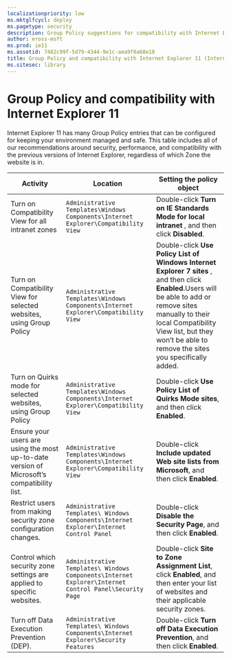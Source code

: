 ```yaml
---
localizationpriority: low
ms.mktglfcycl: deploy
ms.pagetype: security
description: Group Policy suggestions for compatibility with Internet Explorer 11
author: eross-msft
ms.prod: ie11
ms.assetid: 7482c99f-5d79-4344-9e1c-aea9f0a68e18
title: Group Policy and compatibility with Internet Explorer 11 (Internet Explorer 11 for IT Pros)
ms.sitesec: library
---
```



# Group Policy and compatibility with Internet Explorer 11
Internet Explorer 11 has many Group Policy entries that can be configured for keeping your environment managed and safe. This table includes all of our recommendations around security, performance, and compatibility with the previous versions of Internet Explorer, regardless of which Zone the website is in.

|Activity                         |Location                                      |Setting the policy object                                                |
|---------------------------------|----------------------------------------------|-------------------------------------------------------------------------|
|Turn on Compatibility View for all intranet zones |`Administrative Templates\Windows Components\Internet Explorer\Compatibility View` |Double-click **Turn on IE Standards Mode for local intranet** , and then click **Disabled**. |
|Turn on Compatibility View for selected websites, using Group Policy |`Administrative Templates\Windows Components\Internet Explorer\Compatibility View` |Double-click **Use Policy List of Windows Internet Explorer 7 sites** , and then click **Enabled**.Users will be able to add or remove sites manually to their local Compatibility View list, but they won’t be able to remove the sites you specifically added. |
|Turn on Quirks mode for selected websites, using Group Policy |`Administrative Templates\Windows Components\Internet Explorer\Compatibility View` |Double-click **Use Policy List of Quirks Mode sites**, and then click **Enabled**. |
|Ensure your users are using the most up-to-date version of Microsoft’s compatibility list. |`Administrative Templates\Windows Components\Internet Explorer\Compatibility View` |Double-click **Include updated Web site lists from Microsoft**, and then click **Enabled**. |
|Restrict users from making security zone configuration changes. |`Administrative Templates\ Windows Components\Internet Explorer\Internet Control Panel` |Double-click **Disable the Security Page**, and then click **Enabled**. |
|Control which security zone settings are applied to specific websites. |`Administrative Templates\ Windows Components\Internet Explorer\Internet Control Panel\Security Page` |Double-click **Site to Zone Assignment List**, click **Enabled**, and then enter your list of websites and their applicable security zones.  |
|Turn off Data Execution Prevention (DEP).  |`Administrative Templates\ Windows Components\Internet Explorer\Security Features` |Double-click **Turn off Data Execution Prevention**, and then click **Enabled**.  |

 

 

 



